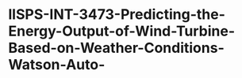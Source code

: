 # llSPS-INT-3473-Predicting-the-Energy-Output-of-Wind-Turbine-Based-on-Weather-Conditions-Watson-Auto-